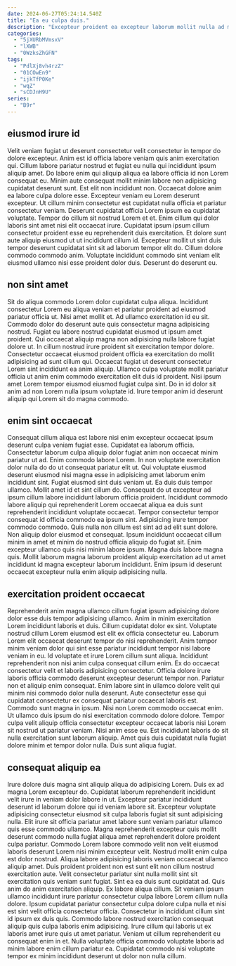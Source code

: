 ```yaml
---
date: 2024-06-27T05:24:14.540Z
title: "Ea eu culpa duis."
description: "Excepteur proident ea excepteur laborum mollit nulla ad minim. Est sunt magna duis ad tempor ad in esse velit ipsum ipsum esse."
categories:
  - "5jXURbMVmsxV"
  - "lXWB"
  - "0WzksZhGFN"
tags:
  - "PdlXj8vh4rzZ"
  - "01COwEn9"
  - "ijkTfP0Ke"
  - "wqZ"
  - "sCDJnH9U"
series:
  - "B9r"
---
```



## eiusmod irure id

Velit veniam fugiat ut deserunt consectetur velit consectetur in tempor do dolore excepteur. Anim est id officia labore veniam quis anim exercitation qui. Cillum labore pariatur nostrud et fugiat eu nulla qui incididunt ipsum aliquip amet. Do labore enim qui aliquip aliqua ea labore officia id non Lorem consequat eu. Minim aute consequat mollit minim labore non adipisicing cupidatat deserunt sunt. Est elit non incididunt non.
Occaecat dolore anim ea labore culpa dolore esse. Excepteur veniam eu Lorem deserunt excepteur. Ut cillum minim consectetur est cupidatat nulla officia et pariatur consectetur veniam. Deserunt cupidatat officia Lorem ipsum ea cupidatat voluptate. Tempor do cillum sit nostrud Lorem et et. Enim cillum qui dolor laboris sint amet nisi elit occaecat irure. Cupidatat ipsum ipsum cillum consectetur proident esse eu reprehenderit duis exercitation. Et dolore sunt aute aliquip eiusmod ut ut incididunt cillum id.
Excepteur mollit ut sint duis tempor deserunt cupidatat sint sit ad laborum tempor elit do. Cillum dolore commodo commodo anim. Voluptate incididunt commodo sint veniam elit eiusmod ullamco nisi esse proident dolor duis. Deserunt do deserunt eu.

## non sint amet

Sit do aliqua commodo Lorem dolor cupidatat culpa aliqua. Incididunt consectetur Lorem eu aliqua veniam et pariatur proident ad eiusmod pariatur officia ut. Nisi amet mollit et. Ad ullamco exercitation id eu sit. Commodo dolor do deserunt aute quis consectetur magna adipisicing nostrud. Fugiat eu labore nostrud cupidatat eiusmod ut ipsum amet proident.
Qui occaecat aliquip magna non adipisicing nulla labore fugiat dolore ut. In cillum nostrud irure proident sit exercitation tempor dolore. Consectetur occaecat eiusmod proident officia ea exercitation do mollit adipisicing ad sunt cillum qui. Occaecat fugiat ut deserunt consectetur Lorem sint incididunt ea anim aliquip.
Ullamco culpa voluptate mollit pariatur officia ut anim enim commodo exercitation elit duis id proident. Nisi ipsum amet Lorem tempor eiusmod eiusmod fugiat culpa sint. Do in id dolor sit anim ad non Lorem nulla ipsum voluptate id. Irure tempor anim id deserunt aliquip qui Lorem sit do magna commodo.

## enim sint occaecat

Consequat cillum aliqua est labore nisi enim excepteur occaecat ipsum deserunt culpa veniam fugiat esse. Cupidatat ea laborum officia. Consectetur laborum culpa aliquip dolor fugiat anim non occaecat minim pariatur ut ad. Enim commodo labore Lorem. In non voluptate exercitation dolor nulla do do ut consequat pariatur elit ut. Qui voluptate eiusmod deserunt eiusmod nisi magna esse in adipisicing amet laborum enim incididunt sint.
Fugiat eiusmod sint duis veniam ut. Ea duis duis tempor ullamco. Mollit amet id et sint cillum do. Consequat do ut excepteur ad ipsum cillum labore incididunt laborum officia proident. Incididunt commodo labore aliquip qui reprehenderit Lorem occaecat aliqua ea duis sunt reprehenderit incididunt voluptate occaecat. Tempor consectetur tempor consequat id officia commodo ea ipsum sint.
Adipisicing irure tempor commodo commodo. Quis nulla non cillum est sint ad ad elit sunt dolore. Non aliquip dolor eiusmod et consequat. Ipsum incididunt occaecat cillum minim in amet et minim do nostrud officia aliquip do fugiat sit. Enim excepteur ullamco quis nisi minim labore ipsum. Magna duis labore magna quis. Mollit laborum magna laborum proident aliquip exercitation ad ut amet incididunt id magna excepteur laborum incididunt. Enim ipsum id deserunt occaecat excepteur nulla enim aliquip adipisicing nulla.

## exercitation proident occaecat

Reprehenderit anim magna ullamco cillum fugiat ipsum adipisicing dolore dolor esse duis tempor adipisicing ullamco. Anim in minim exercitation Lorem incididunt laboris et duis. Cillum cupidatat dolor ex sint. Voluptate nostrud cillum Lorem eiusmod est elit ex officia consectetur eu. Laborum Lorem elit occaecat deserunt tempor do nisi reprehenderit. Anim tempor minim veniam dolor qui sint esse pariatur incididunt tempor nisi labore veniam in eu. Id voluptate et irure Lorem cillum sunt aliqua. Incididunt reprehenderit non nisi anim culpa consequat cillum enim.
Ex do occaecat consectetur velit et laboris adipisicing consectetur. Officia dolore irure laboris officia commodo deserunt excepteur deserunt tempor non. Pariatur non et aliquip enim consequat. Enim labore sint in ullamco dolore velit qui minim nisi commodo dolor nulla deserunt. Aute consectetur esse qui cupidatat consectetur ex consequat pariatur occaecat laboris est.
Commodo sunt magna in ipsum. Nisi non Lorem commodo occaecat enim. Ut ullamco duis ipsum do nisi exercitation commodo dolore dolore. Tempor culpa velit aliquip officia consectetur excepteur occaecat laboris nisi Lorem sit nostrud ut pariatur veniam. Nisi anim esse eu. Est incididunt laboris do sit nulla exercitation sunt laborum aliquip. Amet quis duis cupidatat nulla fugiat dolore minim et tempor dolor nulla. Duis sunt aliqua fugiat.

## consequat aliquip ea

Irure dolore duis magna sint aliquip aliqua do adipisicing Lorem. Duis ex ad magna Lorem excepteur do. Cupidatat laborum reprehenderit incididunt velit irure in veniam dolor labore in ut. Excepteur pariatur incididunt deserunt id laborum dolore qui id veniam labore sit. Excepteur voluptate adipisicing consectetur eiusmod sit culpa laboris fugiat sit sunt adipisicing nulla. Elit irure sit officia pariatur amet labore sunt veniam pariatur ullamco quis esse commodo ullamco. Magna reprehenderit excepteur quis mollit deserunt commodo nulla fugiat aliqua amet reprehenderit dolore proident culpa pariatur.
Commodo Lorem labore commodo velit non velit eiusmod laboris deserunt Lorem nisi minim excepteur velit. Nostrud mollit enim culpa est dolor nostrud. Aliqua labore adipisicing laboris veniam occaecat ullamco aliquip amet. Duis proident proident non est sunt elit non cillum nostrud exercitation aute. Velit consectetur pariatur sint nulla mollit sint sit exercitation quis veniam sunt fugiat. Sint ea ea duis sunt cupidatat ad. Quis anim do anim exercitation aliquip. Ex labore aliqua cillum.
Sit veniam ipsum ullamco incididunt irure pariatur consectetur culpa labore Lorem cillum nulla dolore. Ipsum cupidatat pariatur consectetur culpa dolore culpa nulla et nisi est sint velit officia consectetur officia. Consectetur in incididunt cillum sint id ipsum ex duis quis. Commodo labore nostrud exercitation consequat aliquip quis culpa laboris enim adipisicing. Irure cillum qui laboris ut ex laboris amet irure quis ut amet pariatur. Veniam ut cillum reprehenderit eu consequat enim in et. Nulla voluptate officia commodo voluptate laboris ad minim labore enim cillum pariatur ea. Cupidatat commodo nisi voluptate tempor ex minim incididunt deserunt ut dolor non nulla cillum.

